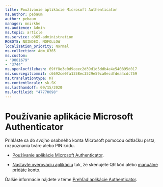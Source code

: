 ```yaml
---
title: Používanie aplikácie Microsoft Authenticator
ms.author: pebaum
author: pebaum
manager: mnirkhe
ms.audience: Admin
ms.topic: article
ms.service: o365-administration
ROBOTS: NOINDEX, NOFOLLOW
localization_priority: Normal
ms.collection: Adm_O365
ms.custom:
- "9001679"
- "3744"
ms.openlocfilehash: 69ff8e3e0d9eeec2d39d1d5ddb4e4e540895d017
ms.sourcegitcommit: c6692ce0fa1358ec3529e59ca0ecdfdea4cdc759
ms.translationtype: MT
ms.contentlocale: sk-SK
ms.lasthandoff: 09/15/2020
ms.locfileid: "47770098"
---
```

# <a name="using-the-microsoft-authenticator-app"></a>Používanie aplikácie Microsoft Authenticator

Prihláste sa do svojho osobného konta Microsoft pomocou odtlačku prsta, rozpoznania tváre alebo PIN kódu.

- [Používanie aplikácie Microsoft Authenticator](https://support.microsoft.com/help/4026727/microsoft-account-how-to-use-the-microsoft-authenticator-app). 

- [Nastavte overovaciu aplikáciu](https://docs.microsoft.com/azure/active-directory/user-help/security-info-setup-auth-app) tak, že skenujete QR kód alebo [manuálne pridáte konto](https://docs.microsoft.com/azure/active-directory/user-help/user-help-auth-app-add-account-manual).  

Ďalšie informácie nájdete v téme [Prehľad aplikácie Authenticator](https://docs.microsoft.com/azure/active-directory/user-help/user-help-auth-app-overview).
